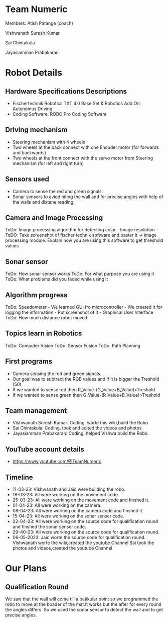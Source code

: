# Team Numeric

Members:
Atish Patange (coach)

Vishwanath Suresh Kumar

Sai Chintakula 

Jayasiamman Prabakaran
         
         
# Robot Details
## Hardware Specifications Descriptions
- Fischertechnik Robotics TXT 4.0 Base Set & Robotics Add On: Autonomus Driving.
- Coding Software: ROBO Pro Coding Software
## Driving mechanism
 -  Steering mechanism with 4 wheels
 -  Two wheels at the back connect with one Encoder motor (for forwards and backwards)
  -  Two wheels at the front connect with the servo motor from Steering mechanism (for left and right turn)
  
## Sensors used
- Camera to sense the red and green signals.
- Sonar sensors to aviod hiting the wall and for precise angles with help of the walls and distane reading.

## Camera and Image Processing
ToDo: Image processing algorithm for detecting color
         - Image resolution
         - 
ToDO: Take screenshot of fischer technik software and paster it -> image processing module. Explain how you are using this software to get threshold values

## Sonar sensor
ToDo: How sonar sensor works
ToDo: For what purpose you are using it
ToDo: What problems did you faced while using it

## Algorithm progress
ToDo: Speedometer
         - We learned GUI fro microcontroller
         - We created it for logging the information
         - Put screenshot of it
         - Graphical User Interface
ToDo: How much distance robot moved

## Topics learn in Robotics
ToDo: Computer Vision
ToDo: Sensor Fusion
ToDo: Path Planning

## First programs
- Camera sensing the red and green signals.
- Our goal was to subtract the RGB values and if it is bigger the Treshold (50)
- If we wanted to sense red then R_Value-(G_Value+B_Value)>Treshold
- If we wanted to sense green then G_Value-(R_Value+B_Value)>Treshold

## Team management
- Vishwanath Suresh Kumar: Coding, worte this wiki,build the Robo
- Sai Chintakula: Coding, took and edited the videos and photos
- Jayasiamman Prabakaran: Coding, helped Vishwa build the Robo.

## YouTube account details
- https://www.youtube.com/@TeamNumeric

## Timeline
- 11-03-23: Vishwanath and Jaic were building the robo.
- 18-03-23: All were working on the movement code.
- 25-03-23: All were working on the movement code and finshed it.
- 01-04-23: All were working on the camera.
- 08-04-23: All were working on the camera code and finshed it.
- 15-04-23: All were working on the sonar senser code.
- 22-04-23: All were working on the source code for qualification round and finshed the sonar senser code.
- 29-40-23: All were working on the source code for qualification round.
- 06-05-2023: Jaic worte the source code for qualification round.
              Vishwanath worte the wiki,created the youtube Channel
              Sai took the photos and videos,created the youtube Channel
              
              
 
 
 
 
# Our Plans

## Qualification Round

We saw that the wall will come till a patikular point so we programmed the robo to move at the boader of the mat.It works but the after for every round the angles 
differs. 
So we used the sonar sensor to detect the wall and to get precise angles.
            
              

